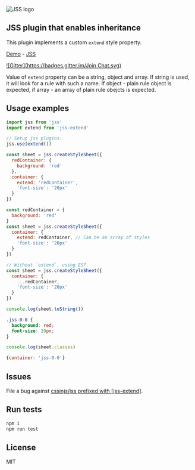 ![JSS logo](https://avatars1.githubusercontent.com/u/9503099?v=3&s=60)

## JSS plugin that enables inheritance

This plugin implements a custom `extend` style property.

[Demo](http://cssinjs.github.io/examples/index.html#plugin-jss-extend) -
[JSS](https://github.com/cssinjs/jss)

[![Gitter](https://badges.gitter.im/Join Chat.svg)](https://gitter.im/cssinjs/lobby)


Value of `extend` property can be a string, object and array. If string is used, it will look for a rule with such a name. If object - plain rule object is expected, if array - an array of plain rule obejcts is expected.


## Usage examples

```javascript
import jss from 'jss'
import extend from 'jss-extend'

// Setup jss plugins.
jss.use(extend())

const sheet = jss.createStyleSheet({
  redContainer: {
    background: 'red'
  },
  container: {
    extend: 'redContainer',
    'font-size': '20px'
  }
})

const redContainer = {
  background: 'red'
}
const sheet = jss.createStyleSheet({
  container: {
    extend: redContainer, // Can be an array of styles
    'font-size': '20px'
  }
})

// Without `extend`, using ES7.
const sheet = jss.createStyleSheet({
  container: {
    ...redContainer,
    'font-size': '20px'
  }
})

console.log(sheet.toString())
```

```css
.jss-0-0 {
  background: red;
  font-size: 20px;
}
```

```javascript
console.log(sheet.classes)
```
```javascript
{container: 'jss-0-0'}
```

## Issues

File a bug against [cssinjs/jss prefixed with \[jss-extend\]](https://github.com/cssinjs/jss/issues/new?title=[jss-extend]%20).

## Run tests

```bash
npm i
npm run test
```

## License

MIT
